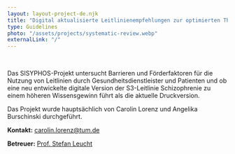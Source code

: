 ```yaml
---
layout: layout-project-de.njk
title: "Digital aktualisierte Leitlinienempfehlungen zur optimierten Therapeuten-Adhärenz bei Schizophrenie (SISYPHOS)"
type: Guidelines
photo: "/assets/projects/systematic-review.webp"
externalLink: "/"
---
```


<br>

Das SISYPHOS-Projekt untersucht Barrieren und Förderfaktoren für die Nutzung von Leitlinien durch Gesundheitsdienstleister und Patienten und ob eine neu entwickelte digitale Version der S3-Leitlinie Schizophrenie zu einem höheren Wissensgewinn führt als die aktuelle Druckversion.

Das Projekt wurde hauptsächlich von Carolin Lorenz und Angelika Burschinski durchgeführt.

**Kontakt:** carolin.lorenz@tum.de

**Betreuer:** [Prof. Stefan Leucht](/team/prof-stefan-leucht/)
    